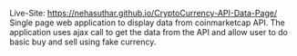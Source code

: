 Live-Site: https://nehasuthar.github.io/CryptoCurrency-API-Data-Page/
Single page web application to display data from coinmarketcap API.
The application uses ajax call to get the data from the API and allow 
user to do basic buy and sell using fake currency.
